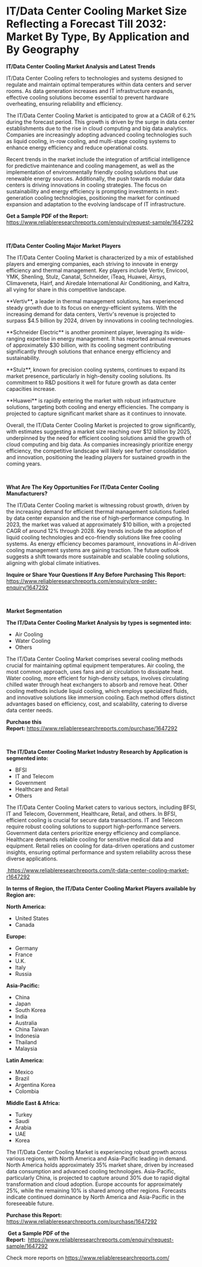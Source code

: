 <p><h1>IT/Data Center Cooling Market Size Reflecting a Forecast Till 2032: Market By Type, By Application and By Geography</h1></p><p><strong>IT/Data Center Cooling Market Analysis and Latest Trends</strong></p>
<p><p>IT/Data Center Cooling refers to technologies and systems designed to regulate and maintain optimal temperatures within data centers and server rooms. As data generation increases and IT infrastructure expands, effective cooling solutions become essential to prevent hardware overheating, ensuring reliability and efficiency.</p><p>The IT/Data Center Cooling Market is anticipated to grow at a CAGR of 6.2% during the forecast period. This growth is driven by the surge in data center establishments due to the rise in cloud computing and big data analytics. Companies are increasingly adopting advanced cooling technologies such as liquid cooling, in-row cooling, and multi-stage cooling systems to enhance energy efficiency and reduce operational costs. </p><p>Recent trends in the market include the integration of artificial intelligence for predictive maintenance and cooling management, as well as the implementation of environmentally friendly cooling solutions that use renewable energy sources. Additionally, the push towards modular data centers is driving innovations in cooling strategies. The focus on sustainability and energy efficiency is prompting investments in next-generation cooling technologies, positioning the market for continued expansion and adaptation to the evolving landscape of IT infrastructure.</p></p>
<p><strong>Get a Sample PDF of the Report:&nbsp;</strong> <a href="https://www.reliableresearchreports.com/enquiry/request-sample/1647292?utm_campaign=2797&utm_medium=2&utm_source=Github&utm_content=ia&utm_term=29032025&utm_id=itdata-center-cooling">https://www.reliableresearchreports.com/enquiry/request-sample/1647292</a></p>
<p>&nbsp;</p>
<p><strong>IT/Data Center Cooling Major Market Players</strong></p>
<p><p>The IT/Data Center Cooling Market is characterized by a mix of established players and emerging companies, each striving to innovate in energy efficiency and thermal management. Key players include Vertiv, Envicool, YMK, Shenling, Stulz, Canatal, Schneider, iTeaq, Huawei, Airsys, Climaveneta, Hairf, and Airedale International Air Conditioning, and Kaltra, all vying for share in this competitive landscape.</p><p>**Vertiv**, a leader in thermal management solutions, has experienced steady growth due to its focus on energy-efficient systems. With the increasing demand for data centers, Vertiv's revenue is projected to surpass $4.5 billion by 2024, driven by innovations in cooling technologies.</p><p>**Schneider Electric** is another prominent player, leveraging its wide-ranging expertise in energy management. It has reported annual revenues of approximately $30 billion, with its cooling segment contributing significantly through solutions that enhance energy efficiency and sustainability.</p><p>**Stulz**, known for precision cooling systems, continues to expand its market presence, particularly in high-density cooling solutions. Its commitment to R&D positions it well for future growth as data center capacities increase.</p><p>**Huawei** is rapidly entering the market with robust infrastructure solutions, targeting both cooling and energy efficiencies. The company is projected to capture significant market share as it continues to innovate.</p><p>Overall, the IT/Data Center Cooling Market is projected to grow significantly, with estimates suggesting a market size reaching over $12 billion by 2025, underpinned by the need for efficient cooling solutions amid the growth of cloud computing and big data. As companies increasingly prioritize energy efficiency, the competitive landscape will likely see further consolidation and innovation, positioning the leading players for sustained growth in the coming years.</p></p>
<p>&nbsp;</p>
<p><strong>What Are The Key Opportunities For IT/Data Center Cooling Manufacturers?</strong></p>
<p><p>The IT/Data Center Cooling market is witnessing robust growth, driven by the increasing demand for efficient thermal management solutions fueled by data center expansion and the rise of high-performance computing. In 2023, the market was valued at approximately $10 billion, with a projected CAGR of around 12% through 2028. Key trends include the adoption of liquid cooling technologies and eco-friendly solutions like free cooling systems. As energy efficiency becomes paramount, innovations in AI-driven cooling management systems are gaining traction. The future outlook suggests a shift towards more sustainable and scalable cooling solutions, aligning with global climate initiatives.</p></p>
<p><strong>Inquire or Share Your Questions If Any Before Purchasing This Report:</strong> <a href="https://www.reliableresearchreports.com/enquiry/pre-order-enquiry/1647292?utm_campaign=2797&utm_medium=2&utm_source=Github&utm_content=ia&utm_term=29032025&utm_id=itdata-center-cooling">https://www.reliableresearchreports.com/enquiry/pre-order-enquiry/1647292</a></p>
<p>&nbsp;</p>
<p><strong>Market Segmentation</strong></p>
<p><strong>The IT/Data Center Cooling Market Analysis by types is segmented into:</strong></p>
<p><ul><li>Air Cooling</li><li>Water Cooling</li><li>Others</li></ul></p>
<p><p>The IT/Data Center Cooling Market comprises several cooling methods crucial for maintaining optimal equipment temperatures. Air cooling, the most common approach, uses fans and air circulation to dissipate heat. Water cooling, more efficient for high-density setups, involves circulating chilled water through heat exchangers to absorb and remove heat. Other cooling methods include liquid cooling, which employs specialized fluids, and innovative solutions like immersion cooling. Each method offers distinct advantages based on efficiency, cost, and scalability, catering to diverse data center needs.</p></p>
<p><strong>Purchase this Report:&nbsp;</strong><a href="https://www.reliableresearchreports.com/purchase/1647292?utm_campaign=2797&utm_medium=2&utm_source=Github&utm_content=ia&utm_term=29032025&utm_id=itdata-center-cooling">https://www.reliableresearchreports.com/purchase/1647292</a></p>
<p>&nbsp;</p>
<p><strong>The IT/Data Center Cooling Market Industry Research by Application is segmented into:</strong></p>
<p><ul><li>BFSI</li><li>IT and Telecom</li><li>Government</li><li>Healthcare and Retail</li><li>Others</li></ul></p>
<p><p>The IT/Data Center Cooling Market caters to various sectors, including BFSI, IT and Telecom, Government, Healthcare, Retail, and others. In BFSI, efficient cooling is crucial for secure data transactions. IT and Telecom require robust cooling solutions to support high-performance servers. Government data centers prioritize energy efficiency and compliance. Healthcare demands reliable cooling for sensitive medical data and equipment. Retail relies on cooling for data-driven operations and customer insights, ensuring optimal performance and system reliability across these diverse applications.</p></p>
<p><a href="https://www.reliableresearchreports.com/it-data-center-cooling-market-r1647292?utm_campaign=2797&utm_medium=2&utm_source=Github&utm_content=ia&utm_term=29032025&utm_id=itdata-center-cooling">&nbsp;https://www.reliableresearchreports.com/it-data-center-cooling-market-r1647292</a></p>
<p><strong>In terms of Region, the IT/Data Center Cooling Market Players available by Region are:</strong></p>
<p>
    <p> <strong> North America: </strong>
        <ul>
            <li>United States</li>
            <li>Canada</li>
        </ul>
        </p> 
    <p> <strong> Europe: </strong>
        <ul>
            <li>Germany</li>
            <li>France</li>
            <li>U.K.</li>
            <li>Italy</li>
            <li>Russia</li>
        </ul>
        </p> 
    <p> <strong> Asia-Pacific: </strong>
        <ul>
            <li>China</li>
            <li>Japan</li>
            <li>South Korea</li>
            <li>India</li>
            <li>Australia</li>
            <li>China Taiwan</li>
            <li>Indonesia</li>
            <li>Thailand</li>
            <li>Malaysia</li>
        </ul>
        </p> 
    <p> <strong> Latin America: </strong>
        <ul>
            <li>Mexico</li>
            <li>Brazil</li>
            <li>Argentina Korea</li>
            <li>Colombia</li>
        </ul>
        </p> 
    <p> <strong> Middle East & Africa: </strong>
        <ul>
            <li>Turkey</li>
            <li>Saudi</li>
            <li>Arabia</li>
            <li>UAE</li>
            <li>Korea</li>
        </ul>
    </p>
    </p>
<p><p>The IT/Data Center Cooling Market is experiencing robust growth across various regions, with North America and Asia-Pacific leading in demand. North America holds approximately 35% market share, driven by increased data consumption and advanced cooling technologies. Asia-Pacific, particularly China, is projected to capture around 30% due to rapid digital transformation and cloud adoption. Europe accounts for approximately 25%, while the remaining 10% is shared among other regions. Forecasts indicate continued dominance by North America and Asia-Pacific in the foreseeable future.</p></p>
<p><strong>Purchase this Report: </strong><a href="https://www.reliableresearchreports.com/purchase/1647292?utm_campaign=2797&utm_medium=2&utm_source=Github&utm_content=ia&utm_term=29032025&utm_id=itdata-center-cooling">https://www.reliableresearchreports.com/purchase/1647292</a></p>
<p>&nbsp;<strong>Get a Sample PDF of the Report:&nbsp;&nbsp;</strong><a href="https://www.reliableresearchreports.com/enquiry/request-sample/1647292?utm_campaign=2797&utm_medium=2&utm_source=Github&utm_content=ia&utm_term=29032025&utm_id=itdata-center-cooling">https://www.reliableresearchreports.com/enquiry/request-sample/1647292</a></p>
<p><strong></strong></p>
<p>Check more reports on <a href="https://www.reliableresearchreports.com/?utm_campaign=2797&utm_medium=2&utm_source=Github&utm_content=ia&utm_term=29032025&utm_id=itdata-center-cooling">https://www.reliableresearchreports.com/</a></p>